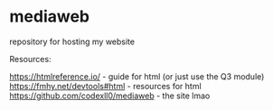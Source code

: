 # mediaweb
repository for hosting my website

Resources:

https://htmlreference.io/ - guide for html (or just use the Q3 module)
https://fmhy.net/devtools#html - resources for html
https://github.com/codexll0/mediaweb - the site lmao
